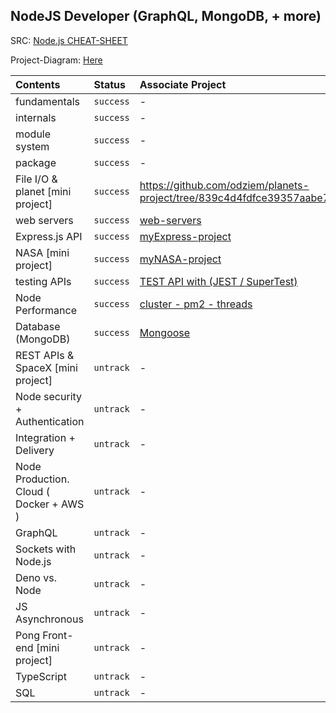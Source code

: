 ## NodeJS Developer (GraphQL, MongoDB, + more)
SRC: [ Node.js CHEAT-SHEET ](https://zerotomastery.io/cheatsheets/node-js-cheat-sheet/)

Project-Diagram: [ Here ](https://lucid.app/lucidchart/04c9c3e2-5298-4dbe-a5b5-75ca3b55b301/view)

| **Contents** | **Status** | **Associate Project** |
| :----------- | :--------- | :-------------------- |
| fundamentals | `success`| - |
| internals | `success` | - |
| module system | `success` | - |
| package | `success` | - |
| File I/O & planet [mini project] | `success` | https://github.com/odziem/planets-project/tree/839c4d4fdfce39357aabe704ba8d879618d4f94d |
| web servers | `success` | [web-servers](https://github.com/fi4n-cozydev/NodeJS/tree/main/06-web-servers) |
| Express.js API | `success`| [myExpress-project](https://github.com/fi4n-cozydev/NodeJS/tree/7693e8b493ed124dfaef3e6e25cdc648632370c5/07-Express/myExpress-project) |
| NASA [mini project] | `success`| [myNASA-project](https://github.com/fi4n-cozydev/NodeJS/tree/main/08-NASA-project/myNASA-project) |
| testing APIs | `success`| [TEST API with (JEST / SuperTest)](https://github.com/fi4n-cozydev/NodeJS/blob/main/08-NASA-project/myNASA-project/server/src/routes/launches/launches.test.js) |
| Node Performance | `success`| [cluster - pm2 - threads](https://github.com/fi4n-cozydev/NodeJS/tree/main/09-node-performance) |
| Database (MongoDB) | `success`| [Mongoose](https://github.com/fi4n-cozydev/NodeJS/tree/main/08-NASA-project/myNASA-project/server/src/models) |
| REST APIs & SpaceX [mini project] | `untrack`| - |
| Node security + Authentication | `untrack`| - |
| Integration + Delivery | `untrack`| - |
| Node Production. Cloud ( Docker + AWS ) | `untrack`| - |
| GraphQL | `untrack`| - |
| Sockets with Node.js | `untrack`| - |
| Deno vs. Node | `untrack`| - |
| JS Asynchronous | `untrack`| - |
| Pong Front-end [mini project] | `untrack`| - |
| TypeScript | `untrack`| - |
| SQL | `untrack`| - |
